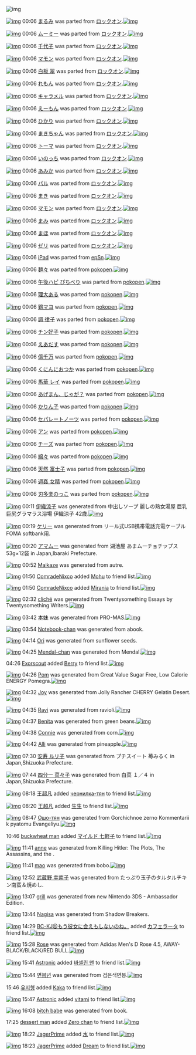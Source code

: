![img](http://gdrive-cdn.herokuapp.com/537b65a5bc09f0000721dda7/512px-barcode.png)

[![img](http://www.deviantsart.com/11eoe42.png)](http://www.barcodekanojo.com/kanojo/2361825/%E3%81%BE%E3%82%8B%E3%81%BF) 00:06 [まるみ](http://www.barcodekanojo.com/kanojo/2361825/%E3%81%BE%E3%82%8B%E3%81%BF) was parted from [ロックオン](http://www.barcodekanojo.com/kanojo/2361825/%E3%81%BE%E3%82%8B%E3%81%BF).[![img](http://www.deviantsart.com/2musf1g.jpeg)](http://www.barcodekanojo.com/user/241643/%E3%83%AD%E3%83%83%E3%82%AF%E3%82%AA%E3%83%B3) 

[![img](http://www.deviantsart.com/20bvrif.png)](http://www.barcodekanojo.com/kanojo/2612745/%E3%83%A0%E3%83%BC%E3%83%9F%E3%83%BC) 00:06 [ムーミー](http://www.barcodekanojo.com/kanojo/2612745/%E3%83%A0%E3%83%BC%E3%83%9F%E3%83%BC) was parted from [ロックオン](http://www.barcodekanojo.com/kanojo/2612745/%E3%83%A0%E3%83%BC%E3%83%9F%E3%83%BC).[![img](http://www.deviantsart.com/2musf1g.jpeg)](http://www.barcodekanojo.com/user/241643/%E3%83%AD%E3%83%83%E3%82%AF%E3%82%AA%E3%83%B3) 

[![img](http://www.deviantsart.com/26cumqe.png)](http://www.barcodekanojo.com/kanojo/2637072/%E5%8D%83%E4%BB%A3%E5%AD%90) 00:06 [千代子](http://www.barcodekanojo.com/kanojo/2637072/%E5%8D%83%E4%BB%A3%E5%AD%90) was parted from [ロックオン](http://www.barcodekanojo.com/kanojo/2637072/%E5%8D%83%E4%BB%A3%E5%AD%90).[![img](http://www.deviantsart.com/2musf1g.jpeg)](http://www.barcodekanojo.com/user/241643/%E3%83%AD%E3%83%83%E3%82%AF%E3%82%AA%E3%83%B3) 

[![img](http://www.deviantsart.com/1an0rq6.png)](http://www.barcodekanojo.com/kanojo/2683344/%E3%83%9E%E3%83%A2%E3%83%B3) 00:06 [マモン](http://www.barcodekanojo.com/kanojo/2683344/%E3%83%9E%E3%83%A2%E3%83%B3) was parted from [ロックオン](http://www.barcodekanojo.com/kanojo/2683344/%E3%83%9E%E3%83%A2%E3%83%B3).[![img](http://www.deviantsart.com/2musf1g.jpeg)](http://www.barcodekanojo.com/user/241643/%E3%83%AD%E3%83%83%E3%82%AF%E3%82%AA%E3%83%B3) 

[![img](http://www.deviantsart.com/1kr494d.png)](http://www.barcodekanojo.com/kanojo/789670/%E7%99%BD%E6%9D%BF%20%E7%BF%A0) 00:06 [白板 翠](http://www.barcodekanojo.com/kanojo/789670/%E7%99%BD%E6%9D%BF%20%E7%BF%A0) was parted from [ロックオン](http://www.barcodekanojo.com/kanojo/789670/%E7%99%BD%E6%9D%BF%20%E7%BF%A0).[![img](http://www.deviantsart.com/2musf1g.jpeg)](http://www.barcodekanojo.com/user/241643/%E3%83%AD%E3%83%83%E3%82%AF%E3%82%AA%E3%83%B3) 

[![img](http://www.deviantsart.com/haujg6.png)](http://www.barcodekanojo.com/kanojo/304493/%E3%82%8C%E3%82%82%E3%82%93) 00:06 [れもん](http://www.barcodekanojo.com/kanojo/304493/%E3%82%8C%E3%82%82%E3%82%93) was parted from [ロックオン](http://www.barcodekanojo.com/kanojo/304493/%E3%82%8C%E3%82%82%E3%82%93).[![img](http://www.deviantsart.com/2musf1g.jpeg)](http://www.barcodekanojo.com/user/241643/%E3%83%AD%E3%83%83%E3%82%AF%E3%82%AA%E3%83%B3) 

[![img](http://www.deviantsart.com/1uc2srg.png)](http://www.barcodekanojo.com/kanojo/827468/%E3%82%AD%E3%83%A3%E3%83%A9%E3%83%A1%E3%83%AB) 00:06 [キャラメル](http://www.barcodekanojo.com/kanojo/827468/%E3%82%AD%E3%83%A3%E3%83%A9%E3%83%A1%E3%83%AB) was parted from [ロックオン](http://www.barcodekanojo.com/kanojo/827468/%E3%82%AD%E3%83%A3%E3%83%A9%E3%83%A1%E3%83%AB).[![img](http://www.deviantsart.com/2musf1g.jpeg)](http://www.barcodekanojo.com/user/241643/%E3%83%AD%E3%83%83%E3%82%AF%E3%82%AA%E3%83%B3) 

[![img](http://www.deviantsart.com/96ud22.png)](http://www.barcodekanojo.com/kanojo/59017/%E3%81%88%E3%83%BC%E3%82%82%E3%82%93) 00:06 [えーもん](http://www.barcodekanojo.com/kanojo/59017/%E3%81%88%E3%83%BC%E3%82%82%E3%82%93) was parted from [ロックオン](http://www.barcodekanojo.com/kanojo/59017/%E3%81%88%E3%83%BC%E3%82%82%E3%82%93).[![img](http://www.deviantsart.com/2musf1g.jpeg)](http://www.barcodekanojo.com/user/241643/%E3%83%AD%E3%83%83%E3%82%AF%E3%82%AA%E3%83%B3) 

[![img](http://www.deviantsart.com/1q7egdi.png)](http://www.barcodekanojo.com/kanojo/510108/%E3%81%B2%E3%81%8B%E3%82%8A) 00:06 [ひかり](http://www.barcodekanojo.com/kanojo/510108/%E3%81%B2%E3%81%8B%E3%82%8A) was parted from [ロックオン](http://www.barcodekanojo.com/kanojo/510108/%E3%81%B2%E3%81%8B%E3%82%8A).[![img](http://www.deviantsart.com/2musf1g.jpeg)](http://www.barcodekanojo.com/user/241643/%E3%83%AD%E3%83%83%E3%82%AF%E3%82%AA%E3%83%B3) 

[![img](http://www.deviantsart.com/29i37n1.png)](http://www.barcodekanojo.com/kanojo/1606764/%E3%81%BE%E3%81%8D%E3%81%A1%E3%82%83%E3%82%93) 00:06 [まきちゃん](http://www.barcodekanojo.com/kanojo/1606764/%E3%81%BE%E3%81%8D%E3%81%A1%E3%82%83%E3%82%93) was parted from [ロックオン](http://www.barcodekanojo.com/kanojo/1606764/%E3%81%BE%E3%81%8D%E3%81%A1%E3%82%83%E3%82%93).[![img](http://www.deviantsart.com/2musf1g.jpeg)](http://www.barcodekanojo.com/user/241643/%E3%83%AD%E3%83%83%E3%82%AF%E3%82%AA%E3%83%B3) 

[![img](http://www.deviantsart.com/2t3aepj.png)](http://www.barcodekanojo.com/kanojo/1596481/%E3%83%88%E3%83%BC%E3%83%9E) 00:06 [トーマ](http://www.barcodekanojo.com/kanojo/1596481/%E3%83%88%E3%83%BC%E3%83%9E) was parted from [ロックオン](http://www.barcodekanojo.com/kanojo/1596481/%E3%83%88%E3%83%BC%E3%83%9E).[![img](http://www.deviantsart.com/2musf1g.jpeg)](http://www.barcodekanojo.com/user/241643/%E3%83%AD%E3%83%83%E3%82%AF%E3%82%AA%E3%83%B3) 

[![img](http://www.deviantsart.com/264l0ef.png)](http://www.barcodekanojo.com/kanojo/1101898/%E3%81%84%E3%81%AE%E3%81%A3%E3%81%A1) 00:06 [いのっち](http://www.barcodekanojo.com/kanojo/1101898/%E3%81%84%E3%81%AE%E3%81%A3%E3%81%A1) was parted from [ロックオン](http://www.barcodekanojo.com/kanojo/1101898/%E3%81%84%E3%81%AE%E3%81%A3%E3%81%A1).[![img](http://www.deviantsart.com/2musf1g.jpeg)](http://www.barcodekanojo.com/user/241643/%E3%83%AD%E3%83%83%E3%82%AF%E3%82%AA%E3%83%B3) 

[![img](http://www.deviantsart.com/tq1o6v.png)](http://www.barcodekanojo.com/kanojo/2683348/%E3%81%82%E3%81%BF%E3%81%8B) 00:06 [あみか](http://www.barcodekanojo.com/kanojo/2683348/%E3%81%82%E3%81%BF%E3%81%8B) was parted from [ロックオン](http://www.barcodekanojo.com/kanojo/2683348/%E3%81%82%E3%81%BF%E3%81%8B).[![img](http://www.deviantsart.com/2musf1g.jpeg)](http://www.barcodekanojo.com/user/241643/%E3%83%AD%E3%83%83%E3%82%AF%E3%82%AA%E3%83%B3) 

[![img](http://www.deviantsart.com/34orr6m.png)](http://www.barcodekanojo.com/kanojo/2664978/%E3%83%91%E3%83%AB) 00:06 [パル](http://www.barcodekanojo.com/kanojo/2664978/%E3%83%91%E3%83%AB) was parted from [ロックオン](http://www.barcodekanojo.com/kanojo/2664978/%E3%83%91%E3%83%AB).[![img](http://www.deviantsart.com/2musf1g.jpeg)](http://www.barcodekanojo.com/user/241643/%E3%83%AD%E3%83%83%E3%82%AF%E3%82%AA%E3%83%B3) 

[![img](http://www.deviantsart.com/3o7m38h.png)](http://www.barcodekanojo.com/kanojo/2868128/%E3%81%BE%E3%81%8D) 00:06 [まき](http://www.barcodekanojo.com/kanojo/2868128/%E3%81%BE%E3%81%8D) was parted from [ロックオン](http://www.barcodekanojo.com/kanojo/2868128/%E3%81%BE%E3%81%8D).[![img](http://www.deviantsart.com/2musf1g.jpeg)](http://www.barcodekanojo.com/user/241643/%E3%83%AD%E3%83%83%E3%82%AF%E3%82%AA%E3%83%B3) 

[![img](http://www.deviantsart.com/2pcmrv9.png)](http://www.barcodekanojo.com/kanojo/2366383/%E3%83%9E%E3%83%A2%E3%83%B3) 00:06 [マモン](http://www.barcodekanojo.com/kanojo/2366383/%E3%83%9E%E3%83%A2%E3%83%B3) was parted from [ロックオン](http://www.barcodekanojo.com/kanojo/2366383/%E3%83%9E%E3%83%A2%E3%83%B3).[![img](http://www.deviantsart.com/2musf1g.jpeg)](http://www.barcodekanojo.com/user/241643/%E3%83%AD%E3%83%83%E3%82%AF%E3%82%AA%E3%83%B3) 

[![img](http://www.deviantsart.com/sv46hc.png)](http://www.barcodekanojo.com/kanojo/2378977/%E3%81%BE%E3%81%BF) 00:06 [まみ](http://www.barcodekanojo.com/kanojo/2378977/%E3%81%BE%E3%81%BF) was parted from [ロックオン](http://www.barcodekanojo.com/kanojo/2378977/%E3%81%BE%E3%81%BF).[![img](http://www.deviantsart.com/2musf1g.jpeg)](http://www.barcodekanojo.com/user/241643/%E3%83%AD%E3%83%83%E3%82%AF%E3%82%AA%E3%83%B3) 

[![img](http://www.deviantsart.com/28jmsi5.png)](http://www.barcodekanojo.com/kanojo/2372309/%E3%81%BE%E3%81%BB) 00:06 [まほ](http://www.barcodekanojo.com/kanojo/2372309/%E3%81%BE%E3%81%BB) was parted from [ロックオン](http://www.barcodekanojo.com/kanojo/2372309/%E3%81%BE%E3%81%BB).[![img](http://www.deviantsart.com/2musf1g.jpeg)](http://www.barcodekanojo.com/user/241643/%E3%83%AD%E3%83%83%E3%82%AF%E3%82%AA%E3%83%B3) 

[![img](http://www.deviantsart.com/2r86pjp.png)](http://www.barcodekanojo.com/kanojo/1036394/%E3%82%BC%E3%83%AA) 00:06 [ゼリ](http://www.barcodekanojo.com/kanojo/1036394/%E3%82%BC%E3%83%AA) was parted from [ロックオン](http://www.barcodekanojo.com/kanojo/1036394/%E3%82%BC%E3%83%AA).[![img](http://www.deviantsart.com/2musf1g.jpeg)](http://www.barcodekanojo.com/user/241643/%E3%83%AD%E3%83%83%E3%82%AF%E3%82%AA%E3%83%B3) 

[![img](http://www.deviantsart.com/32kaap8.png)](http://www.barcodekanojo.com/kanojo/3174981/iPad) 00:06 [iPad](http://www.barcodekanojo.com/kanojo/3174981/iPad) was parted from [epSn](http://www.barcodekanojo.com/kanojo/3174981/iPad).[![img](http://www.deviantsart.com/8uavvb.jpeg)](http://www.barcodekanojo.com/user/20375/epSn) 

[![img](http://www.deviantsart.com/16jdb4m.png)](http://www.barcodekanojo.com/kanojo/3078404/%E9%BA%BA%E3%80%85) 00:06 [麺々](http://www.barcodekanojo.com/kanojo/3078404/%E9%BA%BA%E3%80%85) was parted from [pokopen](http://www.barcodekanojo.com/kanojo/3078404/%E9%BA%BA%E3%80%85).[![img](http://www.deviantsart.com/2q3au5c.jpeg)](http://www.barcodekanojo.com/user/226166/pokopen) 

[![img](http://www.deviantsart.com/qkda0k.png)](http://www.barcodekanojo.com/kanojo/2485546/%E5%8D%88%E5%BE%8C%E3%83%8F%E3%83%94%20%E3%81%B4%E3%81%A1%E3%81%B9%E3%82%8A) 00:06 [午後ハピ ぴちべり](http://www.barcodekanojo.com/kanojo/2485546/%E5%8D%88%E5%BE%8C%E3%83%8F%E3%83%94%20%E3%81%B4%E3%81%A1%E3%81%B9%E3%82%8A) was parted from [pokopen](http://www.barcodekanojo.com/kanojo/2485546/%E5%8D%88%E5%BE%8C%E3%83%8F%E3%83%94%20%E3%81%B4%E3%81%A1%E3%81%B9%E3%82%8A).[![img](http://www.deviantsart.com/2q3au5c.jpeg)](http://www.barcodekanojo.com/user/226166/pokopen) 

[![img](http://www.deviantsart.com/18dre9j.png)](http://www.barcodekanojo.com/kanojo/2320083/%E7%90%86%E5%A4%A7%E3%81%82%E3%82%8B) 00:06 [理大ある](http://www.barcodekanojo.com/kanojo/2320083/%E7%90%86%E5%A4%A7%E3%81%82%E3%82%8B) was parted from [pokopen](http://www.barcodekanojo.com/kanojo/2320083/%E7%90%86%E5%A4%A7%E3%81%82%E3%82%8B).[![img](http://www.deviantsart.com/2q3au5c.jpeg)](http://www.barcodekanojo.com/user/226166/pokopen) 

[![img](http://www.deviantsart.com/2bvj7lv.png)](http://www.barcodekanojo.com/kanojo/2958872/%E9%B6%8F%E3%83%9E%E3%83%A8) 00:06 [鶏マヨ](http://www.barcodekanojo.com/kanojo/2958872/%E9%B6%8F%E3%83%9E%E3%83%A8) was parted from [pokopen](http://www.barcodekanojo.com/kanojo/2958872/%E9%B6%8F%E3%83%9E%E3%83%A8).[![img](http://www.deviantsart.com/2q3au5c.jpeg)](http://www.barcodekanojo.com/user/226166/pokopen) 

[![img](http://www.deviantsart.com/2efq4im.png)](http://www.barcodekanojo.com/kanojo/2738468/%E8%AA%BF%20%E5%BE%8B%E5%AD%90) 00:06 [調 律子](http://www.barcodekanojo.com/kanojo/2738468/%E8%AA%BF%20%E5%BE%8B%E5%AD%90) was parted from [pokopen](http://www.barcodekanojo.com/kanojo/2738468/%E8%AA%BF%20%E5%BE%8B%E5%AD%90).[![img](http://www.deviantsart.com/2q3au5c.jpeg)](http://www.barcodekanojo.com/user/226166/pokopen) 

[![img](http://www.deviantsart.com/1bm7vj4.png)](http://www.barcodekanojo.com/kanojo/2736539/%E3%83%81%E3%83%B3%E5%A5%BD%E5%AD%90) 00:06 [チン好子](http://www.barcodekanojo.com/kanojo/2736539/%E3%83%81%E3%83%B3%E5%A5%BD%E5%AD%90) was parted from [pokopen](http://www.barcodekanojo.com/kanojo/2736539/%E3%83%81%E3%83%B3%E5%A5%BD%E5%AD%90).[![img](http://www.deviantsart.com/2q3au5c.jpeg)](http://www.barcodekanojo.com/user/226166/pokopen) 

[![img](http://www.deviantsart.com/34ia9a3.png)](http://www.barcodekanojo.com/kanojo/2732647/%E3%81%88%E3%81%82%E3%81%A0%E3%81%99) 00:06 [えあだす](http://www.barcodekanojo.com/kanojo/2732647/%E3%81%88%E3%81%82%E3%81%A0%E3%81%99) was parted from [pokopen](http://www.barcodekanojo.com/kanojo/2732647/%E3%81%88%E3%81%82%E3%81%A0%E3%81%99).[![img](http://www.deviantsart.com/2q3au5c.jpeg)](http://www.barcodekanojo.com/user/226166/pokopen) 

[![img](http://www.deviantsart.com/2moa4tr.png)](http://www.barcodekanojo.com/kanojo/2763381/%E5%84%84%E5%8D%83%E4%B8%87) 00:06 [億千万](http://www.barcodekanojo.com/kanojo/2763381/%E5%84%84%E5%8D%83%E4%B8%87) was parted from [pokopen](http://www.barcodekanojo.com/kanojo/2763381/%E5%84%84%E5%8D%83%E4%B8%87).[![img](http://www.deviantsart.com/2q3au5c.jpeg)](http://www.barcodekanojo.com/user/226166/pokopen) 

[![img](http://www.deviantsart.com/1s2caqr.png)](http://www.barcodekanojo.com/kanojo/2763200/%E3%81%8F%E3%81%AB%E3%82%93%E3%81%AB%E3%81%8A%E3%81%A4%E3%81%8B) 00:06 [くにんにおつか](http://www.barcodekanojo.com/kanojo/2763200/%E3%81%8F%E3%81%AB%E3%82%93%E3%81%AB%E3%81%8A%E3%81%A4%E3%81%8B) was parted from [pokopen](http://www.barcodekanojo.com/kanojo/2763200/%E3%81%8F%E3%81%AB%E3%82%93%E3%81%AB%E3%81%8A%E3%81%A4%E3%81%8B).[![img](http://www.deviantsart.com/2q3au5c.jpeg)](http://www.barcodekanojo.com/user/226166/pokopen) 

[![img](http://www.deviantsart.com/vdfl1k.png)](http://www.barcodekanojo.com/kanojo/2763353/%E9%A6%AC%E8%8F%AF%20%E3%83%AC%E3%82%A4) 00:06 [馬華 レイ](http://www.barcodekanojo.com/kanojo/2763353/%E9%A6%AC%E8%8F%AF%20%E3%83%AC%E3%82%A4) was parted from [pokopen](http://www.barcodekanojo.com/kanojo/2763353/%E9%A6%AC%E8%8F%AF%20%E3%83%AC%E3%82%A4).[![img](http://www.deviantsart.com/2q3au5c.jpeg)](http://www.barcodekanojo.com/user/226166/pokopen) 

[![img](http://www.deviantsart.com/15j4mrf.png)](http://www.barcodekanojo.com/kanojo/2727123/%E3%81%82%E3%81%92%E3%81%BE%E3%82%93%E3%80%81%E3%81%98%E3%82%83%E3%81%8C%EF%BC%9F) 00:06 [あげまん、じゃが？](http://www.barcodekanojo.com/kanojo/2727123/%E3%81%82%E3%81%92%E3%81%BE%E3%82%93%E3%80%81%E3%81%98%E3%82%83%E3%81%8C%EF%BC%9F) was parted from [pokopen](http://www.barcodekanojo.com/kanojo/2727123/%E3%81%82%E3%81%92%E3%81%BE%E3%82%93%E3%80%81%E3%81%98%E3%82%83%E3%81%8C%EF%BC%9F).[![img](http://www.deviantsart.com/2q3au5c.jpeg)](http://www.barcodekanojo.com/user/226166/pokopen) 

[![img](http://www.deviantsart.com/36ff6dp.png)](http://www.barcodekanojo.com/kanojo/2732531/%E3%81%8B%E3%82%8A%E3%82%93%E5%AD%90) 00:06 [かりん子](http://www.barcodekanojo.com/kanojo/2732531/%E3%81%8B%E3%82%8A%E3%82%93%E5%AD%90) was parted from [pokopen](http://www.barcodekanojo.com/kanojo/2732531/%E3%81%8B%E3%82%8A%E3%82%93%E5%AD%90).[![img](http://www.deviantsart.com/2q3au5c.jpeg)](http://www.barcodekanojo.com/user/226166/pokopen) 

[![img](http://www.deviantsart.com/1n9m66i.png)](http://www.barcodekanojo.com/kanojo/2480361/%E3%82%BB%E3%83%91%E3%83%AC%E3%83%BC%E3%83%88%E3%83%8E%E3%83%BC%E3%83%84) 00:06 [セパレートノーツ](http://www.barcodekanojo.com/kanojo/2480361/%E3%82%BB%E3%83%91%E3%83%AC%E3%83%BC%E3%83%88%E3%83%8E%E3%83%BC%E3%83%84) was parted from [pokopen](http://www.barcodekanojo.com/kanojo/2480361/%E3%82%BB%E3%83%91%E3%83%AC%E3%83%BC%E3%83%88%E3%83%8E%E3%83%BC%E3%83%84).[![img](http://www.deviantsart.com/2q3au5c.jpeg)](http://www.barcodekanojo.com/user/226166/pokopen) 

[![img](http://www.deviantsart.com/5ptb11.png)](http://www.barcodekanojo.com/kanojo/2315904/%E3%82%A2%E3%83%B3) 00:06 [アン](http://www.barcodekanojo.com/kanojo/2315904/%E3%82%A2%E3%83%B3) was parted from [pokopen](http://www.barcodekanojo.com/kanojo/2315904/%E3%82%A2%E3%83%B3).[![img](http://www.deviantsart.com/2q3au5c.jpeg)](http://www.barcodekanojo.com/user/226166/pokopen) 

[![img](http://www.deviantsart.com/14ktgvm.png)](http://www.barcodekanojo.com/kanojo/2248220/%E3%83%81%E3%83%BC%E3%82%BA) 00:06 [チーズ](http://www.barcodekanojo.com/kanojo/2248220/%E3%83%81%E3%83%BC%E3%82%BA) was parted from [pokopen](http://www.barcodekanojo.com/kanojo/2248220/%E3%83%81%E3%83%BC%E3%82%BA).[![img](http://www.deviantsart.com/2q3au5c.jpeg)](http://www.barcodekanojo.com/user/226166/pokopen) 

[![img](http://www.deviantsart.com/34rolm0.png)](http://www.barcodekanojo.com/kanojo/3078406/%E7%B6%BF%E3%80%85) 00:06 [綿々](http://www.barcodekanojo.com/kanojo/3078406/%E7%B6%BF%E3%80%85) was parted from [pokopen](http://www.barcodekanojo.com/kanojo/3078406/%E7%B6%BF%E3%80%85).[![img](http://www.deviantsart.com/2q3au5c.jpeg)](http://www.barcodekanojo.com/user/226166/pokopen) 

[![img](http://www.deviantsart.com/vhgtvr.png)](http://www.barcodekanojo.com/kanojo/3081325/%E5%A4%A9%E7%84%B6%20%E5%AF%8C%E5%A3%AB%E5%AD%90) 00:06 [天然 富士子](http://www.barcodekanojo.com/kanojo/3081325/%E5%A4%A9%E7%84%B6%20%E5%AF%8C%E5%A3%AB%E5%AD%90) was parted from [pokopen](http://www.barcodekanojo.com/kanojo/3081325/%E5%A4%A9%E7%84%B6%20%E5%AF%8C%E5%A3%AB%E5%AD%90).[![img](http://www.deviantsart.com/2q3au5c.jpeg)](http://www.barcodekanojo.com/user/226166/pokopen) 

[![img](http://www.deviantsart.com/3h8eidt.png)](http://www.barcodekanojo.com/kanojo/3078414/%E9%80%B1%E5%A7%A6%20%E5%A5%B3%E7%B2%BE) 00:06 [週姦 女精](http://www.barcodekanojo.com/kanojo/3078414/%E9%80%B1%E5%A7%A6%20%E5%A5%B3%E7%B2%BE) was parted from [pokopen](http://www.barcodekanojo.com/kanojo/3078414/%E9%80%B1%E5%A7%A6%20%E5%A5%B3%E7%B2%BE).[![img](http://www.deviantsart.com/2q3au5c.jpeg)](http://www.barcodekanojo.com/user/226166/pokopen) 

[![img](http://www.deviantsart.com/ivircl.png)](http://www.barcodekanojo.com/kanojo/3082249/%E5%88%83%E5%A4%9A%E6%A5%BD%E3%81%AE%E3%81%A3%E3%81%93) 00:06 [刃多楽のっこ](http://www.barcodekanojo.com/kanojo/3082249/%E5%88%83%E5%A4%9A%E6%A5%BD%E3%81%AE%E3%81%A3%E3%81%93) was parted from [pokopen](http://www.barcodekanojo.com/kanojo/3082249/%E5%88%83%E5%A4%9A%E6%A5%BD%E3%81%AE%E3%81%A3%E3%81%93).[![img](http://www.deviantsart.com/2q3au5c.jpeg)](http://www.barcodekanojo.com/user/226166/pokopen) 

[![img](http://www.deviantsart.com/2vv9g62.png)](http://www.barcodekanojo.com/kanojo/3191714/%E4%BC%8A%E7%B9%94%E6%B6%BC%E5%AD%90) 00:11 [伊織涼子](http://www.barcodekanojo.com/kanojo/3191714/%E4%BC%8A%E7%B9%94%E6%B6%BC%E5%AD%90) was generated from 中出しソープ 麗しの熟女湯屋 巨乳巨尻グラマラス浴場 伊織涼子 42歳.[![img](http://www.deviantsart.com/2kiclv7.jpeg)](http://www.barcodekanojo.com/product_images/barcode/6016284/1421334653/%E4%B8%AD%E5%87%BA%E3%81%97%E3%82%BD%E3%83%BC%E3%83%97%20%E9%BA%97%E3%81%97%E3%81%AE%E7%86%9F%E5%A5%B3%E6%B9%AF%E5%B1%8B%20%E5%B7%A8%E4%B9%B3%E5%B7%A8%E5%B0%BB%E3%82%B0%E3%83%A9%E3%83%9E%E3%83%A9%E3%82%B9%E6%B5%B4%E5%A0%B4%20%E4%BC%8A%E7%B9%94%E6%B6%BC%E5%AD%90%2042%E6%AD%B3.jpg) 

[![img](http://www.deviantsart.com/1gp916s.png)](http://www.barcodekanojo.com/kanojo/3191715/%E3%82%B1%E3%83%AA%E3%83%BC) 00:19 [ケリー](http://www.barcodekanojo.com/kanojo/3191715/%E3%82%B1%E3%83%AA%E3%83%BC) was generated from リール式USB携帯電話充電ケーブル FOMA softbank用.

[![img](http://www.deviantsart.com/3ouv31q.png)](http://www.barcodekanojo.com/kanojo/3191716/%E3%82%A2%E3%83%9E%E3%83%A0%E3%83%BC) 00:20 [アマムー](http://www.barcodekanojo.com/kanojo/3191716/%E3%82%A2%E3%83%9E%E3%83%A0%E3%83%BC) was generated from 湖池屋 あまムーチョチップス 53g×12袋 in Japan,Ibaraki Prefecture.

[![img](http://www.deviantsart.com/npvj5s.png)](http://www.barcodekanojo.com/kanojo/3191717/Maikaze) 00:52 [Maikaze](http://www.barcodekanojo.com/kanojo/3191717/Maikaze) was generated from autre.

[![img](http://www.deviantsart.com/p0jog6.jpeg)](http://www.barcodekanojo.com/user/454510/ComradeNixco) 01:50 [ComradeNixco](http://www.barcodekanojo.com/user/454510/ComradeNixco) added [Mohu](http://www.barcodekanojo.com/kanojo/2524329/Mohu) to friend list.[![img](http://www.deviantsart.com/3ij54pp.png)](http://www.barcodekanojo.com/kanojo/2524329/Mohu) 

[![img](http://www.deviantsart.com/p0jog6.jpeg)](http://www.barcodekanojo.com/user/454510/ComradeNixco) 01:50 [ComradeNixco](http://www.barcodekanojo.com/user/454510/ComradeNixco) added [Mirania](http://www.barcodekanojo.com/kanojo/2511310/Mirania) to friend list.[![img](http://www.deviantsart.com/jbhja0.png)](http://www.barcodekanojo.com/kanojo/2511310/Mirania) 

[![img](http://www.deviantsart.com/1b2ajs4.png)](http://www.barcodekanojo.com/kanojo/3191718/clich%C3%A9) 02:32 [cliché](http://www.barcodekanojo.com/kanojo/3191718/clich%C3%A9) was generated from Twentysomething Essays by Twentysomething Writers.[![img](http://www.deviantsart.com/aeo55f.jpeg)](http://www.barcodekanojo.com/product_images/barcode/6016290/1421343085/Twentysomething%20Essays%20by%20Twentysomething%20Writers.jpg) 

[![img](http://www.deviantsart.com/3nipuor.png)](http://www.barcodekanojo.com/kanojo/3191719/%E6%9C%AC%E5%A6%B9) 03:42 [本妹](http://www.barcodekanojo.com/kanojo/3191719/%E6%9C%AC%E5%A6%B9) was generated from PRO-MAS.[![img](http://www.deviantsart.com/1eff8fi.jpeg)](http://www.barcodekanojo.com/product_images/barcode/6016291/1421347290/PRO-MAS.jpg) 

[![img](http://www.deviantsart.com/rn77cu.png)](http://www.barcodekanojo.com/kanojo/3191720/Notebook-chan) 03:54 [Notebook-chan](http://www.barcodekanojo.com/kanojo/3191720/Notebook-chan) was generated from abook.

[![img](http://www.deviantsart.com/10pdvm1.png)](http://www.barcodekanojo.com/kanojo/3191721/Ori) 04:14 [Ori](http://www.barcodekanojo.com/kanojo/3191721/Ori) was generated from sunflower seeds.

[![img](http://www.deviantsart.com/i25dod.png)](http://www.barcodekanojo.com/kanojo/3191722/Mendal-chan) 04:25 [Mendal-chan](http://www.barcodekanojo.com/kanojo/3191722/Mendal-chan) was generated from Mendal.[![img](http://www.deviantsart.com/3ccm2oe.jpeg)](http://www.barcodekanojo.com/product_images/barcode/6016294/1421349858/50x50xMendal.jpg,qw=88,ah=88.pagespeed.ic.lfa3Flhky7.jpg) 

04:26 [Exorscout](http://www.barcodekanojo.com/user/442116/Exorscout) added [Berry](http://www.barcodekanojo.com/kanojo/2540670/Berry) to friend list.[![img](http://www.deviantsart.com/1ll05ea.png)](http://www.barcodekanojo.com/kanojo/2540670/Berry) 

[![img](http://www.deviantsart.com/33c98pf.png)](http://www.barcodekanojo.com/kanojo/3191723/Pom) 04:26 [Pom](http://www.barcodekanojo.com/kanojo/3191723/Pom) was generated from Great Value Sugar Free, Low Calorie ENERGY Pomegra.[![img](http://www.deviantsart.com/16ghb6v.jpeg)](http://www.barcodekanojo.com/product_images/barcode/6016296/1421350015/Great%20Value%20Sugar%20Free%2C%20Low%20Calorie%20ENERGY%20Pomegra.jpg) 

[![img](http://www.deviantsart.com/ofsen2.png)](http://www.barcodekanojo.com/kanojo/3191724/Joy) 04:32 [Joy](http://www.barcodekanojo.com/kanojo/3191724/Joy) was generated from Jolly Rancher CHERRY Gelatin Desert.[![img](http://www.deviantsart.com/f36862.jpeg)](http://www.barcodekanojo.com/product_images/barcode/6016297/1421350286/Jolly%20Rancher%20CHERRY%20Gelatin%20Desert.jpg) 

[![img](http://www.deviantsart.com/2c8d57i.png)](http://www.barcodekanojo.com/kanojo/3191725/Ravi) 04:35 [Ravi](http://www.barcodekanojo.com/kanojo/3191725/Ravi) was generated from ravioli.[![img](http://www.deviantsart.com/u1k9fi.jpeg)](http://www.barcodekanojo.com/product_images/barcode/6016298/1421350478/50x50xravioli.jpg,qw=88,ah=88.pagespeed.ic.kHU50KONpe.jpg) 

[![img](http://www.deviantsart.com/16khlmk.png)](http://www.barcodekanojo.com/kanojo/3191726/Benita) 04:37 [Benita](http://www.barcodekanojo.com/kanojo/3191726/Benita) was generated from green beans.[![img](http://www.deviantsart.com/2gknrmk.jpeg)](http://www.barcodekanojo.com/product_images/barcode/6016299/1421350608/green%20beans.jpg) 

[![img](http://www.deviantsart.com/m559u7.png)](http://www.barcodekanojo.com/kanojo/3191727/Connie) 04:38 [Connie](http://www.barcodekanojo.com/kanojo/3191727/Connie) was generated from corn.[![img](http://www.deviantsart.com/uc3nb.jpeg)](http://www.barcodekanojo.com/product_images/barcode/6016300/1421350692/corn.jpg) 

[![img](http://www.deviantsart.com/jc2nvu.png)](http://www.barcodekanojo.com/kanojo/3191728/Alli) 04:42 [Alli](http://www.barcodekanojo.com/kanojo/3191728/Alli) was generated from pineapple.[![img](http://www.deviantsart.com/1u8j3hg.jpeg)](http://www.barcodekanojo.com/product_images/barcode/6016301/1421350871/50x50xpineapple.jpg,qw=88,ah=88.pagespeed.ic.akaTkV7SJg.jpg) 

[![img](http://www.deviantsart.com/2optq0b.png)](http://www.barcodekanojo.com/kanojo/3191729/%E5%AE%89%E5%AF%BF%20%E3%83%AB%E3%83%AA%E5%AD%90) 07:30 [安寿 ルリ子](http://www.barcodekanojo.com/kanojo/3191729/%E5%AE%89%E5%AF%BF%20%E3%83%AB%E3%83%AA%E5%AD%90) was generated from プチスイート 苺みるく in Japan,Shizuoka Prefecture.

[![img](http://www.deviantsart.com/2lhoih5.png)](http://www.barcodekanojo.com/kanojo/3191730/%E5%9B%9B%E5%88%86%E4%B8%80%20%E8%8F%9C%E3%80%85%E5%AD%90) 07:44 [四分一 菜々子](http://www.barcodekanojo.com/kanojo/3191730/%E5%9B%9B%E5%88%86%E4%B8%80%20%E8%8F%9C%E3%80%85%E5%AD%90) was generated from 白菜 １／４ in Japan,Shizuoka Prefecture.

[![img](http://www.deviantsart.com/1opmtjs.jpeg)](http://www.barcodekanojo.com/user/499721/%E7%8E%8B%E8%B6%85%E5%87%A1) 08:18 [王超凡](http://www.barcodekanojo.com/user/499721/%E7%8E%8B%E8%B6%85%E5%87%A1) added [чернилка-тян](http://www.barcodekanojo.com/kanojo/2731189/%D1%87%D0%B5%D1%80%D0%BD%D0%B8%D0%BB%D0%BA%D0%B0-%D1%82%D1%8F%D0%BD) to friend list.[![img](http://www.deviantsart.com/1vrh8lp.png)](http://www.barcodekanojo.com/kanojo/2731189/%D1%87%D0%B5%D1%80%D0%BD%D0%B8%D0%BB%D0%BA%D0%B0-%D1%82%D1%8F%D0%BD) 

[![img](http://www.deviantsart.com/1opmtjs.jpeg)](http://www.barcodekanojo.com/user/499721/%E7%8E%8B%E8%B6%85%E5%87%A1) 08:20 [王超凡](http://www.barcodekanojo.com/user/499721/%E7%8E%8B%E8%B6%85%E5%87%A1) added [生生](http://www.barcodekanojo.com/kanojo/1668859/%E7%94%9F%E7%94%9F) to friend list.[![img](http://www.deviantsart.com/3ed9vmq.png)](http://www.barcodekanojo.com/kanojo/1668859/%E7%94%9F%E7%94%9F) 

[![img](http://www.deviantsart.com/2aiu86j.png)](http://www.barcodekanojo.com/kanojo/3191731/%D0%9E%D1%88%D0%BE-%D1%82%D1%8F%D0%BD) 08:47 [Ошо-тян](http://www.barcodekanojo.com/kanojo/3191731/%D0%9E%D1%88%D0%BE-%D1%82%D1%8F%D0%BD) was generated from Gorchichnoe zerno Kommentarii k pyatomu Evangeliyu.[![img](http://www.deviantsart.com/3uqg3ea.jpeg)](http://www.barcodekanojo.com/product_images/barcode/6016306/1421365564/50x50xGorchichnoe,P20zerno,P20Kommentarii,P20k,P20pyatomu,P20Evangeliyu.jpg,qw=88,ah=88.pagespeed.ic.k8XctH5bOP.jpg) 

10:46 [buckwheat man](http://www.barcodekanojo.com/user/481334/buckwheat%20man) added [マイルド 七軽子](http://www.barcodekanojo.com/kanojo/4759/%E3%83%9E%E3%82%A4%E3%83%AB%E3%83%89%20%E4%B8%83%E8%BB%BD%E5%AD%90) to friend list.[![img](http://www.deviantsart.com/33kef0b.png)](http://www.barcodekanojo.com/kanojo/4759/%E3%83%9E%E3%82%A4%E3%83%AB%E3%83%89%20%E4%B8%83%E8%BB%BD%E5%AD%90) 

[![img](http://www.deviantsart.com/lo3nv7.png)](http://www.barcodekanojo.com/kanojo/3191732/anne) 11:41 [anne](http://www.barcodekanojo.com/kanojo/3191732/anne) was generated from Killing Hitler: The Plots, The Assassins, and the .

[![img](http://www.deviantsart.com/2roellj.png)](http://www.barcodekanojo.com/kanojo/3191733/mao) 11:41 [mao](http://www.barcodekanojo.com/kanojo/3191733/mao) was generated from bobo.[![img](http://www.deviantsart.com/egpg4g.jpeg)](http://www.barcodekanojo.com/product_images/barcode/6016309/1421376056/50x50xbobo.jpg,qw=88,ah=88.pagespeed.ic.REOpPfZtDE.jpg) 

[![img](http://www.deviantsart.com/12gn7su.png)](http://www.barcodekanojo.com/kanojo/3191734/%E6%AD%A6%E8%94%B5%E9%87%8E%20%E5%B9%B8%E5%8D%97%E5%AD%90) 12:52 [武蔵野 幸南子](http://www.barcodekanojo.com/kanojo/3191734/%E6%AD%A6%E8%94%B5%E9%87%8E%20%E5%B9%B8%E5%8D%97%E5%AD%90) was generated from たっぷり玉子のタルタルチキン南蛮＆焼めし.

[![img](http://www.deviantsart.com/ka9dm7.png)](http://www.barcodekanojo.com/kanojo/3191735/grill) 13:07 [grill](http://www.barcodekanojo.com/kanojo/3191735/grill) was generated from new Nintendo 3DS - Ambassador Edition.

[![img](http://www.deviantsart.com/338fo4g.png)](http://www.barcodekanojo.com/kanojo/3191736/Nagisa) 13:44 [Nagisa](http://www.barcodekanojo.com/kanojo/3191736/Nagisa) was generated from Shadow Breakers.

[![img](http://www.deviantsart.com/2l905sv.jpeg)](http://www.barcodekanojo.com/user/276669/BC-KJ%40%E3%82%82%E3%81%86%E5%BD%BC%E5%A5%B3%E3%81%AB%E4%BC%9A%E3%81%88%E3%82%82%E3%81%97%E3%81%AA%E3%81%84%E3%81%AE%E3%81%AD%E3%80%82) 14:29 [BC-KJ@もう彼女に会えもしないのね。](http://www.barcodekanojo.com/user/276669/BC-KJ%40%E3%82%82%E3%81%86%E5%BD%BC%E5%A5%B3%E3%81%AB%E4%BC%9A%E3%81%88%E3%82%82%E3%81%97%E3%81%AA%E3%81%84%E3%81%AE%E3%81%AD%E3%80%82) added [カフェラータ](http://www.barcodekanojo.com/kanojo/472589/%E3%82%AB%E3%83%95%E3%82%A7%E3%83%A9%E3%83%BC%E3%82%BF) to friend list.[![img](http://www.deviantsart.com/1o1bd4e.png)](http://www.barcodekanojo.com/kanojo/472589/%E3%82%AB%E3%83%95%E3%82%A7%E3%83%A9%E3%83%BC%E3%82%BF) 

[![img](http://www.deviantsart.com/17s99ps.png)](http://www.barcodekanojo.com/kanojo/3191737/Rose) 15:28 [Rose](http://www.barcodekanojo.com/kanojo/3191737/Rose) was generated from Adidas Men's D Rose 4.5, AWAY-BLACK/BLACK/RED BULL.[![img](http://www.deviantsart.com/27ia3jm.jpeg)](http://www.barcodekanojo.com/product_images/barcode/6016314/1421389630/50x50xAdidas,P20Men,P27s,P20D,P20Rose,P204.5,P2C,P20AWAY-BLACK,P2FBLACK,P2FRED,P20BULL.jpg,qw=88,ah=88.pagespeed.ic.DqNUo_Rwod.jpg) 

[![img](http://www.deviantsart.com/1l550lp.jpeg)](http://www.barcodekanojo.com/user/236979/Astronic) 15:41 [Astronic](http://www.barcodekanojo.com/user/236979/Astronic) added [바셀린 맨](http://www.barcodekanojo.com/kanojo/2980131/%EB%B0%94%EC%85%80%EB%A6%B0%20%EB%A7%A8) to friend list.[![img](http://www.deviantsart.com/2dmenom.png)](http://www.barcodekanojo.com/kanojo/2980131/%EB%B0%94%EC%85%80%EB%A6%B0%20%EB%A7%A8) 

[![img](http://www.deviantsart.com/2fkke0d.png)](http://www.barcodekanojo.com/kanojo/3191738/%EB%A9%B4%EB%B4%89%EB%85%84) 15:44 [면봉년](http://www.barcodekanojo.com/kanojo/3191738/%EB%A9%B4%EB%B4%89%EB%85%84) was generated from 검은색면봉.[![img](http://www.deviantsart.com/kp77pk.jpeg)](http://www.barcodekanojo.com/product_images/barcode/6016316/1421390609/%EA%B2%80%EC%9D%80%EC%83%89%EB%A9%B4%EB%B4%89.jpg) 

15:46 [유지형](http://www.barcodekanojo.com/user/472229/%EC%9C%A0%EC%A7%80%ED%98%95) added [Kaka](http://www.barcodekanojo.com/kanojo/35413/Kaka) to friend list.[![img](http://www.deviantsart.com/3336l3s.png)](http://www.barcodekanojo.com/kanojo/35413/Kaka) 

[![img](http://www.deviantsart.com/1l550lp.jpeg)](http://www.barcodekanojo.com/user/236979/Astronic) 15:47 [Astronic](http://www.barcodekanojo.com/user/236979/Astronic) added [vitami](http://www.barcodekanojo.com/kanojo/2794056/vitami) to friend list.[![img](http://www.deviantsart.com/nsm97.png)](http://www.barcodekanojo.com/kanojo/2794056/vitami) 

[![img](http://www.deviantsart.com/2b3cmaa.png)](http://www.barcodekanojo.com/kanojo/3191739/bitch%20babe) 16:08 [bitch babe](http://www.barcodekanojo.com/kanojo/3191739/bitch%20babe) was generated from book.

17:25 [dessert man](http://www.barcodekanojo.com/user/499728/dessert%20man) added [Zero chan](http://www.barcodekanojo.com/kanojo/3037661/Zero%20chan) to friend list.[![img](http://www.deviantsart.com/3c1n1cu.png)](http://www.barcodekanojo.com/kanojo/3037661/Zero%20chan) 

[![img](http://www.deviantsart.com/qccod2.jpeg)](http://www.barcodekanojo.com/user/266245/JagerPrime) 18:22 [JagerPrime](http://www.barcodekanojo.com/user/266245/JagerPrime) added [水](http://www.barcodekanojo.com/kanojo/2626277/%E6%B0%B4) to friend list.[![img](http://www.deviantsart.com/1bk76um.png)](http://www.barcodekanojo.com/kanojo/2626277/%E6%B0%B4) 

[![img](http://www.deviantsart.com/qccod2.jpeg)](http://www.barcodekanojo.com/user/266245/JagerPrime) 18:23 [JagerPrime](http://www.barcodekanojo.com/user/266245/JagerPrime) added [Dream](http://www.barcodekanojo.com/kanojo/2134204/Dream) to friend list.[![img](http://www.deviantsart.com/or07vn.png)](http://www.barcodekanojo.com/kanojo/2134204/Dream) 

